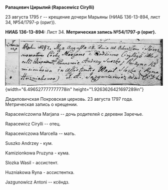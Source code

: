 **Рапацевич Цирылий (Rapacewicz Cirylli)**

23 августа 1795 г -- крещение дочери Марьяны (НИАБ 136-13-894, лист 34,
№54/1797-р (ориг)).

**НИАБ 136-13-894:** Лист 34. **Метрическая запись №54/1797-р (ориг).**

![](./media/e53c13af1ad4ab2375184e969d8172b0b36821b3.png){width="6.496527777777778in"
height="1.9263626421697289in"}

Дедиловичская Покровская церковь. 23 августа 1797 года. Метрическая
запись о крещении.

Rapacewiczowna Marjana -- дочь родителей с деревни Заречье.

Rapacewicz Cirylli -- отец.

Rapacewiczowa Marcella -- мать.

Suszko Andrzey - кум.

Kamizionkowa Pruzyna - кума.

Slozka Wasil - ассистент.

Huzniakowa Ryna - ассистентка.

Jazgunowicz Antoni -- ксёндз.
